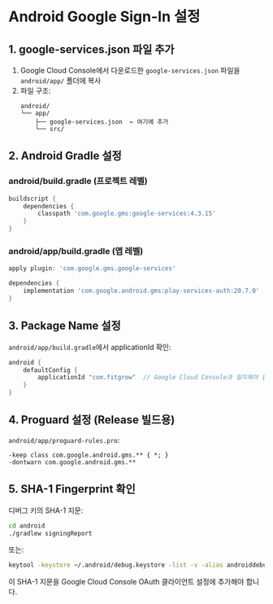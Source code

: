 # Android Google Sign-In 설정

## 1. google-services.json 파일 추가

1. Google Cloud Console에서 다운로드한 `google-services.json` 파일을 `android/app/` 폴더에 복사
2. 파일 구조:
   ```
   android/
   └── app/
       ├── google-services.json  ← 여기에 추가
       └── src/
   ```

## 2. Android Gradle 설정

### android/build.gradle (프로젝트 레벨)
```gradle
buildscript {
    dependencies {
        classpath 'com.google.gms:google-services:4.3.15'
    }
}
```

### android/app/build.gradle (앱 레벨)
```gradle
apply plugin: 'com.google.gms.google-services'

dependencies {
    implementation 'com.google.android.gms:play-services-auth:20.7.0'
}
```

## 3. Package Name 설정

`android/app/build.gradle`에서 applicationId 확인:
```gradle
android {
    defaultConfig {
        applicationId "com.fitgrow"  // Google Cloud Console과 일치해야 함
    }
}
```

## 4. Proguard 설정 (Release 빌드용)

`android/app/proguard-rules.pro`:
```
-keep class com.google.android.gms.** { *; }
-dontwarn com.google.android.gms.**
```

## 5. SHA-1 Fingerprint 확인

디버그 키의 SHA-1 지문:
```bash
cd android
./gradlew signingReport
```

또는:
```bash
keytool -keystore ~/.android/debug.keystore -list -v -alias androiddebugkey -storepass android -keypass android
```

이 SHA-1 지문을 Google Cloud Console OAuth 클라이언트 설정에 추가해야 합니다.